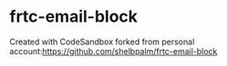 # frtc-email-block
Created with CodeSandbox
forked from personal account:https://github.com/shelbpalm/frtc-email-block 
